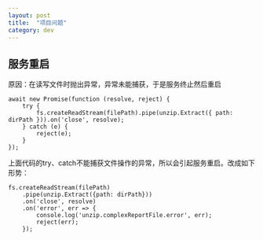 ```yaml
---
layout: post
title:  "项目问题"
category: dev
---
```


## 服务重启
原因：在读写文件时抛出异常，异常未能捕获，于是服务终止然后重启

```
await new Promise(function (resolve, reject) {
    try {
        fs.createReadStream(filePath).pipe(unzip.Extract({ path: dirPath })).on('close', resolve);
    } catch (e) {
        reject(e);
    }
});
```
上面代码的try、catch不能捕获文件操作的异常，所以会引起服务重启。改成如下形势：
```
fs.createReadStream(filePath)
    .pipe(unzip.Extract({path: dirPath}))
    .on('close', resolve)
    .on('error', err => {
        console.log('unzip.complexReportFile.error', err);
        reject(err);
    });
```
